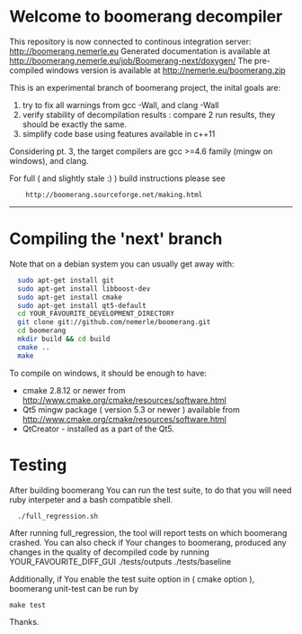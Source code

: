 # Welcome to boomerang decompiler

This repository is now connected to continous integration server:
http://boomerang.nemerle.eu
Generated documentation is available at http://boomerang.nemerle.eu/job/Boomerang-next/doxygen/
The pre-compiled windows version is available at http://nemerle.eu/boomerang.zip

This is an experimental branch of boomerang project, the inital goals are:

1. try to fix all warnings from gcc -Wall, and clang -Wall
1. verify stability of decompilation results : compare 2 run results, they should be exactly the same.
1. simplify code base using features available in c++11

Considering pt. 3, the target compilers are gcc >=4.6 family (mingw on windows), and clang.

For full ( and slightly stale :) ) build instructions please see

        http://boomerang.sourceforge.net/making.html
--------------------------------------
#  Compiling the 'next' branch

Note that on a debian system you can usually get away with:
```bash
  sudo apt-get install git
  sudo apt-get install libboost-dev
  sudo apt-get install cmake
  sudo apt-get install qt5-default
  cd YOUR_FAVOURITE_DEVELOPMENT_DIRECTORY
  git clone git://github.com/nemerle/boomerang.git
  cd boomerang
  mkdir build && cd build
  cmake ..
  make
```
To compile on windows, it should be enough to have:
* cmake 2.8.12 or newer from http://www.cmake.org/cmake/resources/software.html
* Qt5 mingw package ( version 5.3 or newer ) available from http://www.cmake.org/cmake/resources/software.html
* QtCreator - installed as a part of the Qt5.

# Testing

After building boomerang You can run the test suite, to do that you will need ruby interpeter and a bash compatible shell.
```
  ./full_regression.sh
```
After running full_regression, the tool will report tests on which boomerang crashed.
You can also check if Your changes to boomerang, produced any changes in the quality of decompiled code by running
  YOUR_FAVOURITE_DIFF_GUI ./tests/outputs ./tests/baseline

Additionally, if You enable the test suite option in ( cmake option ), boomerang unit-test can be run by
```
make test
```

Thanks.

